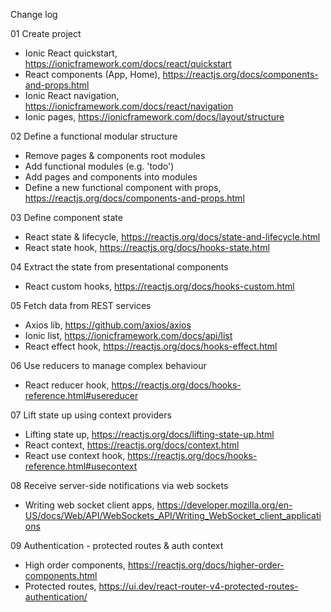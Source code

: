 Change log

01 Create project

- Ionic React quickstart, https://ionicframework.com/docs/react/quickstart
- React components (App, Home), https://reactjs.org/docs/components-and-props.html
- Ionic React navigation, https://ionicframework.com/docs/react/navigation
- Ionic pages, https://ionicframework.com/docs/layout/structure

02 Define a functional modular structure

- Remove pages & components root modules
- Add functional modules (e.g. 'todo')
- Add pages and components into modules
- Define a new functional component with props, https://reactjs.org/docs/components-and-props.html

03 Define component state

- React state & lifecycle, https://reactjs.org/docs/state-and-lifecycle.html
- React state hook, https://reactjs.org/docs/hooks-state.html

04 Extract the state from presentational components

- React custom hooks, https://reactjs.org/docs/hooks-custom.html

05 Fetch data from REST services

- Axios lib, https://github.com/axios/axios
- Ionic list, https://ionicframework.com/docs/api/list
- React effect hook, https://reactjs.org/docs/hooks-effect.html

06 Use reducers to manage complex behaviour

- React reducer hook, https://reactjs.org/docs/hooks-reference.html#usereducer

07 Lift state up using context providers

- Lifting state up, https://reactjs.org/docs/lifting-state-up.html
- React context, https://reactjs.org/docs/context.html
- React use context hook, https://reactjs.org/docs/hooks-reference.html#usecontext

08 Receive server-side notifications via web sockets

- Writing web socket client apps, https://developer.mozilla.org/en-US/docs/Web/API/WebSockets_API/Writing_WebSocket_client_applications

09 Authentication - protected routes & auth context

- High order components, https://reactjs.org/docs/higher-order-components.html
- Protected routes, https://ui.dev/react-router-v4-protected-routes-authentication/
